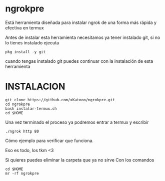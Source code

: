 # ngrokpre
Está herramienta diseñada para instalar ngrok de una forma más rápida y efectiva en termux


Antes de instalar esta herramienta necesitamos
ya tener instalado git, si no lo tienes instalado
ejecuta
```
pkg install -y git
```
cuando tengas instalado git puedes continuar con
la instalación de esta herramienta

# INSTALACION
```
git clone https://github.com/xKatooo/ngrokpre.git
cd ngrokpre
bash instalar-termux.sh
cd $HOME
```

Una vez terminado el proceso ya podremos entrar a termux y escribir

```
./ngrok http 80
```
Cómo ejemplo para verificar que funciona.

Eso es todo, los tkm <3

Si quieres puedes eliminar la carpeta que ya no sirve 
Con los comandos

```
cd $HOME 
mr -rf ngrokpre
```
